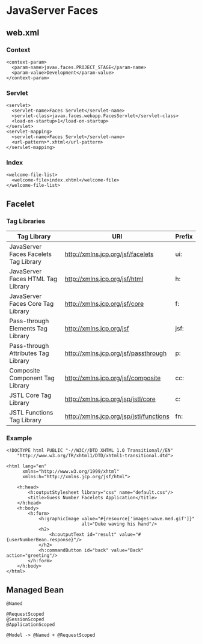 # JavaServer Faces
## web.xml
### Context
```
<context-param>
  <param-name>javax.faces.PROJECT_STAGE</param-name>
  <param-value>Development</param-value>
</context-param>
```
### Servlet
```
<servlet>
  <servlet-name>Faces Servlet</servlet-name>
  <servlet-class>javax.faces.webapp.FacesServlet</servlet-class>
  <load-on-startup>1</load-on-startup>
</servlet>
<servlet-mapping>
  <servlet-name>Faces Servlet</servlet-name>
  <url-pattern>*.xhtml</url-pattern>
</servlet-mapping>
```
### Index
```
<welcome-file-list>
  <welcome-file>index.xhtml</welcome-file>
</welcome-file-list>
```
## Facelet
### Tag Libraries
| Tag Library | URI | Prefix |
| --- | --- | --- |
| JavaServer Faces Facelets Tag Library | http://xmlns.jcp.org/jsf/facelets | ui: |
| JavaServer Faces HTML Tag Library | http://xmlns.jcp.org/jsf/html | h: |
| JavaServer Faces Core Tag Library | http://xmlns.jcp.org/jsf/core | f: |
| Pass-through Elements Tag Library | http://xmlns.jcp.org/jsf | jsf: |
| Pass-through Attributes Tag Library| http://xmlns.jcp.org/jsf/passthrough| p: |
| Composite Component Tag Library | http://xmlns.jcp.org/jsf/composite | cc: |
| JSTL Core Tag Library | http://xmlns.jcp.org/jsp/jstl/core | c: |
| JSTL Functions Tag Library | http://xmlns.jcp.org/jsp/jstl/functions | fn: |

### Example
```
<!DOCTYPE html PUBLIC "-//W3C//DTD XHTML 1.0 Transitional//EN"
    "http://www.w3.org/TR/xhtml1/DTD/xhtml1-transitional.dtd">

<html lang="en"
      xmlns="http://www.w3.org/1999/xhtml"
      xmlns:h="http://xmlns.jcp.org/jsf/html">

    <h:head>
        <h:outputStylesheet library="css" name="default.css"/>
        <title>Guess Number Facelets Application</title>
    </h:head>
    <h:body>
        <h:form>
            <h:graphicImage value="#{resource['images:wave.med.gif']}"
                            alt="Duke waving his hand"/>
            <h2>
                <h:outputText id="result" value="#{userNumberBean.response}"/>
            </h2>
            <h:commandButton id="back" value="Back" action="greeting"/>
        </h:form>
    </h:body>
</html>
```

## Managed Bean
```
@Named

@RequestScoped
@SessionScoped
@ApplicationScoped

@Model -> @Named + @RequestScoped
```
